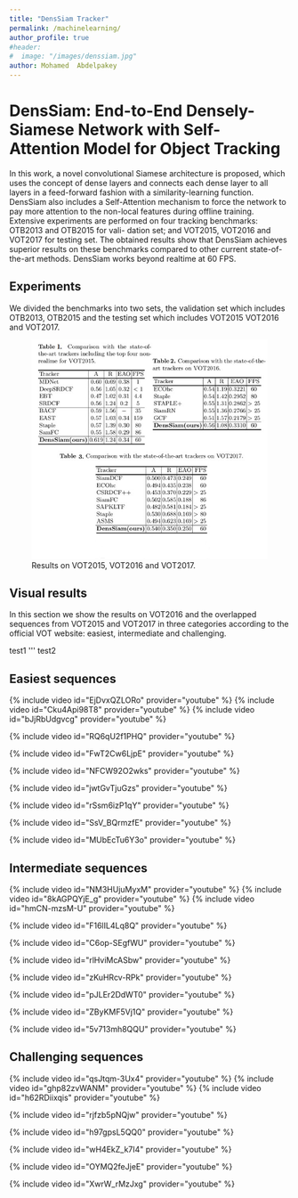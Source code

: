 ```yaml
---
title: "DensSiam Tracker"
permalink: /machinelearning/
author_profile: true
#header:
#  image: "/images/denssiam.jpg"
author: Mohamed  Abdelpakey
---
```

# DensSiam: End-to-End Densely-Siamese Network with Self-Attention Model for Object Tracking



<p class="text-justify">In this work, a novel convolutional Siamese architecture is proposed, which uses the concept of dense layers
and connects each dense layer to all layers in a feed-forward fashion with a similarity-learning function.
 DensSiam also includes a Self-Attention mechanism to force the network to pay more attention to the
non-local features during offline training. Extensive experiments are performed on four tracking benchmarks: OTB2013 and OTB2015 for vali-
dation set; and VOT2015, VOT2016 and VOT2017 for testing set. The
obtained results show that DensSiam achieves superior results on these
benchmarks compared to other current state-of-the-art methods. DensSiam works beyond realtime at 60 FPS.
</p>

## Experiments

<p class="text-justify">We divided the benchmarks into two sets, the validation set which includes
 OTB2013, OTB2015 and the testing set which includes VOT2015 VOT2016 and VOT2017.</p>

<figure>
  <img src="/images/tables.jpg" alt="this is a placeholder image">
  <figcaption>Results on VOT2015, VOT2016 and VOT2017.</figcaption>
</figure>

## Visual results

<p class="text-justify">In this section  we show the results on VOT2016 and the overlapped sequences from VOT2015 and VOT2017
in three categories according to the official VOT website: easiest, intermediate and challenging.</p>


test1
''' test2
## Easiest sequences
{% include video id="EjDvxQZLORo" provider="youtube" %}
{% include video id="Cku4Api98T8" provider="youtube" %}
{% include video id="bJjRbUdgvcg" provider="youtube" %}

{% include video id="RQ6qU2f1PHQ" provider="youtube" %}

{% include video id="FwT2Cw6LjpE" provider="youtube" %}

{% include video id="NFCW92O2wks" provider="youtube" %}

{% include video id="jwtGvTjuGzs" provider="youtube" %}

{% include video id="rSsm6izP1qY" provider="youtube" %}

{% include video id="SsV_BQrmzfE" provider="youtube" %}

{% include video id="MUbEcTu6Y3o" provider="youtube" %}

## Intermediate sequences

{% include video id="NM3HUjuMyxM" provider="youtube" %}
{% include video id="8kAGPQYjE_g" provider="youtube" %}
{% include video id="hmCN-mzsM-U" provider="youtube" %}

{% include video id="F16lIL4Lq8Q" provider="youtube" %}

{% include video id="C6op-SEgfWU" provider="youtube" %}

{% include video id="rlHviMcASbw" provider="youtube" %}

{% include video id="zKuHRcv-RPk" provider="youtube" %}

{% include video id="pJLEr2DdWT0" provider="youtube" %}

{% include video id="ZByKMF5Vj1Q" provider="youtube" %}

{% include video id="5v713mh8QQU" provider="youtube" %}
## Challenging sequences

{% include video id="qsJtqm-3Ux4" provider="youtube" %}
{% include video id="ghp82zvWANM" provider="youtube" %}
{% include video id="h62RDiixqis" provider="youtube" %}

{% include video id="rjfzb5pNQjw" provider="youtube" %}

{% include video id="h97gpsL5QQ0" provider="youtube" %}

{% include video id="wH4EkZ_k7I4" provider="youtube" %}

{% include video id="OYMQ2feJjeE" provider="youtube" %}

{% include video id="XwrW_rMzJxg" provider="youtube" %}
<div align="center" style="margin:auto;padding-top:10px">
   <div style="width:15%">
          <script type="text/javascript" id="clstr_globe" src="//cdn.clustrmaps.com/globe.js?d=7EfsL0ZB6FWpmyqdB88hMCZWpkmt6JJtLoUDpup7WYE"></script>
		    
   </div>
</div>
